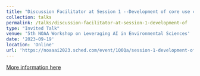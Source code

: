 ```yaml
---
title: "Discussion Facilitator at Session 1 --Development of core use cases in environmental sciences"
collection: talks
permalink: /talks/discussion-facilitator-at-session-1-development-of
type: "Invited Talk"
venue: '5th NOAA Workshop on Leveraging AI in Environmental Sciences'
date: '2023-09-19'
location: 'Online'
url: 'https://noaaai2023.sched.com/event/1Q6Qa/session-1-development-of-core-use-cases-in-environmental-sciences'
---
```




[More information here](https://noaaai2023.sched.com/event/1Q6Qa/session-1-development-of-core-use-cases-in-environmental-sciences)